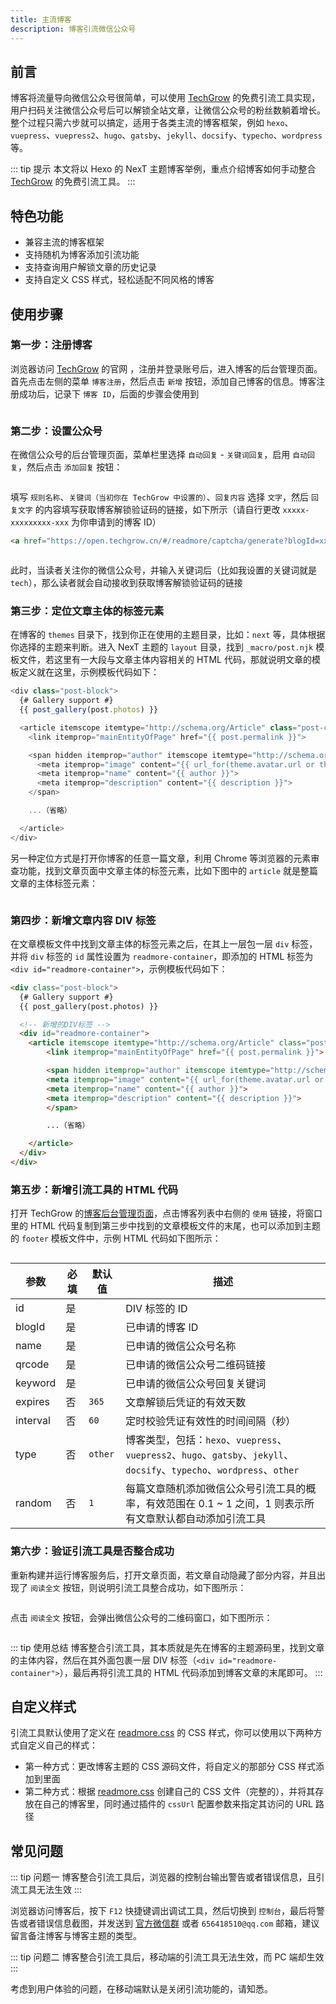 ```yaml
---
title: 主流博客
description: 博客引流微信公众号
---
```


## 前言

博客将流量导向微信公众号很简单，可以使用 [TechGrow](https://open.techgrow.cn) 的免费引流工具实现，用户扫码关注微信公众号后可以解锁全站文章，让微信公众号的粉丝数躺着增长。整个过程只需六步就可以搞定，适用于各类主流的博客框架，例如 `hexo`、`vuepress`、`vuepress2`、`hugo`、`gatsby`、`jekyll`、`docsify`、`typecho`、`wordpress` 等。

::: tip 提示
本文将以 Hexo 的 NexT 主题博客举例，重点介绍博客如何手动整合 [TechGrow](https://open.techgrow.cn) 的免费引流工具。
:::

## 特色功能

- 兼容主流的博客框架
- 支持随机为博客添加引流功能
- 支持查询用户解锁文章的历史记录
- 支持自定义 CSS 样式，轻松适配不同风格的博客

## 使用步骤

### 第一步：注册博客

浏览器访问 [TechGrow](https://open.techgrow.cn) 的官网 ，注册并登录账号后，进入博客的后台管理页面。首先点击左侧的菜单 `博客注册`，然后点击 `新增` 按钮，添加自己博客的信息。博客注册成功后，记录下 `博客 ID`，后面的步骤会使用到

<img :src="$withBase('/images/guide/717e14eb59dd44dea62d6a0b7549abfd.png')">

### 第二步：设置公众号

在微信公众号的后台管理页面，菜单栏里选择 `自动回复` - `关键词回复`，启用 `自动回复`，然后点击 `添加回复` 按钮：

<img :src="$withBase('/images/guide/em64p7w8wlqtt0rsjop0jjeywx29m25w.png')">

填写 `规则名称`、`关键词（当初你在 TechGrow 中设置的）`、`回复内容` 选择 `文字`，然后 `回复文字` 的内容填写获取博客解锁验证码的链接，如下所示（请自行更改 `xxxxx-xxxxxxxxx-xxx` 为你申请到的博客 ID）

``` html
<a href="https://open.techgrow.cn/#/readmore/captcha/generate?blogId=xxxxx-xxxxxxxxx-xxx">点击链接，获取博客解锁验证码</a>
```

<img :src="$withBase('/images/guide/yd89wbdji196ixtwzgzamw37fbein1ia.png')">

此时，当读者关注你的微信公众号，并输入关键词后（比如我设置的关键词就是 `tech`），那么读者就会自动接收到获取博客解锁验证码的链接

### 第三步：定位文章主体的标签元素

在博客的 `themes` 目录下，找到你正在使用的主题目录，比如：`next` 等，具体根据你选择的主题来判断。进入 NexT 主题的 `layout` 目录，找到 `_macro/post.njk` 模板文件，若这里有一大段与文章主体内容相关的 HTML 代码，那就说明文章的模板定义就在这里，示例模板代码如下：

``` js
<div class="post-block">
  {# Gallery support #}
  {{ post_gallery(post.photos) }}

  <article itemscope itemtype="http://schema.org/Article" class="post-content" lang="{{ post.lang }}">
    <link itemprop="mainEntityOfPage" href="{{ post.permalink }}">

    <span hidden itemprop="author" itemscope itemtype="http://schema.org/Person">
      <meta itemprop="image" content="{{ url_for(theme.avatar.url or theme.images + '/avatar.gif') }}">
      <meta itemprop="name" content="{{ author }}">
      <meta itemprop="description" content="{{ description }}">
    </span>

    ...（省略）

  </article>
</div>
```

另一种定位方式是打开你博客的任意一篇文章，利用 Chrome 等浏览器的元素审查功能，找到文章页面中文章主体的标签元素，比如下图中的 `article` 就是整篇文章的主体标签元素：

<img :src="$withBase('/images/guide/5562a8e4868843e0868a4bdfd67c530e.png')">

### 第四步：新增文章内容 DIV 标签

在文章模板文件中找到文章主体的标签元素之后，在其上一层包一层 `div` 标签，并将 `div` 标签的 `id` 属性设置为 `readmore-container`，即添加的 HTML 标签为 `<div id="readmore-container">`，示例模板代码如下：

``` html
<div class="post-block">
  {# Gallery support #}
  {{ post_gallery(post.photos) }}

  <!-- 新增的DIV标签 -->
  <div id="readmore-container">
    <article itemscope itemtype="http://schema.org/Article" class="post-content" lang="{{ post.lang }}">
        <link itemprop="mainEntityOfPage" href="{{ post.permalink }}">

        <span hidden itemprop="author" itemscope itemtype="http://schema.org/Person">
        <meta itemprop="image" content="{{ url_for(theme.avatar.url or theme.images + '/avatar.gif') }}">
        <meta itemprop="name" content="{{ author }}">
        <meta itemprop="description" content="{{ description }}">
        </span>

        ...（省略）

    </article>
  </div>
</div>
```

### 第五步：新增引流工具的 HTML 代码

打开 TechGrow 的[博客后台管理页面](https://open.techgrow.cn/#/readmore/website/register)，点击博客列表中右侧的 `使用` 链接，将窗口里的 HTML 代码复制到第三步中找到的文章模板文件的末尾，也可以添加到主题的 `footer` 模板文件中，示例 HTML 代码如下图所示：

<img :src="$withBase('/images/guide/ad963a38752743169e8f351983cc6cc1.png')">

| 参数     | 必填 | 默认值  | 描述                                                                                                                    |
| -------- | ---- | ------- | ----------------------------------------------------------------------------------------------------------------------- |
| id       | 是   |         | DIV 标签的 ID                                                                                                           |
| blogId   | 是   |         | 已申请的博客 ID                                                                                                         |
| name     | 是   |         | 已申请的微信公众号名称                                                                                                  |
| qrcode   | 是   |         | 已申请的微信公众号二维码链接                                                                                            |
| keyword  | 是   |         | 已申请的微信公众号回复关键词                                                                                            |
| expires  | 否   | `365`   | 文章解锁后凭证的有效天数                                                                                                |
| interval | 否   | `60`    | 定时校验凭证有效性的时间间隔（秒）                                                                                      |
| type     | 否   | `other` | 博客类型，包括：`hexo`、`vuepress`、`vuepress2`、`hugo`、`gatsby`、`jekyll`、`docsify`、`typecho`、`wordpress`、`other` |
| random   | 否   | `1`     | 每篇文章随机添加微信公众号引流工具的概率，有效范围在 0.1 ~ 1 之间，1 则表示所有文章默认都自动添加引流工具               |

### 第六步：验证引流工具是否整合成功

重新构建并运行博客服务后，打开文章页面，若文章自动隐藏了部分内容，并且出现了 `阅读全文` 按钮，则说明引流工具整合成功，如下图所示：

<img :src="$withBase('/images/guide/3f53ab36dfa84fb99a6508ae46e5373a.png')">

点击 `阅读全文` 按钮，会弹出微信公众号的二维码窗口，如下图所示：

<img :src="$withBase('/images/guide/202980a480fd463c814a31d5cc3fb2a1.png')">

::: tip 使用总结
博客整合引流工具，其本质就是先在博客的主题源码里，找到文章的主体内容，然后在其外面包裹一层 DIV 标签（`<div id="readmore-container">`），最后再将引流工具的 HTML 代码添加到博客文章的末尾即可。
:::

## 自定义样式

引流工具默认使用了定义在 [readmore.css](https://qiniu.techgrow.cn/readmore/dist/readmore.css) 的 CSS 样式，你可以使用以下两种方式自定义自己的样式：

- 第一种方式：更改博客主题的 CSS 源码文件，将自定义的那部分 CSS 样式添加到里面
- 第二种方式：根据 [readmore.css](https://qiniu.techgrow.cn/readmore/dist/readmore.css) 创建自己的 CSS 文件（完整的），并将其存放在自己的博客里，同时通过插件的 `cssUrl` 配置参数来指定其访问的 URL 路径

## 常见问题

::: tip 问题一
博客整合引流工具后，浏览器的控制台输出警告或者错误信息，且引流工具无法生效
:::

浏览器访问博客后，按下 `F12` 快捷键调出调试工具，然后切换到 `控制台`，最后将警告或者错误信息截图，并发送到 [官方微信群](https://www.techgrow.cn/img/wx-group-qr-techgrow.png) 或者 `656418510@qq.com` 邮箱，建议留言备注博客与博客主题的类型。

::: tip 问题二
博客整合引流工具后，移动端的引流工具无法生效，而 PC 端却生效
:::

考虑到用户体验的问题，在移动端默认是关闭引流功能的，请知悉。